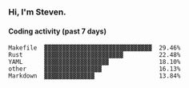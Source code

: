 ### Hi, I'm Steven.

#### Coding activity (past 7 days)
```
Makefile  ▓▓▓▓▓▓▓▓▓▓▓▓▓▓▓▓▓▓▓▓▓▓▓▓▓▓▓▓▓▓  29.46%
Rust      ▓▓▓▓▓▓▓▓▓▓▓▓▓▓▓▓▓▓▓▓▓▓          22.48%
YAML      ▓▓▓▓▓▓▓▓▓▓▓▓▓▓▓▓▓▓              18.10%
other     ▓▓▓▓▓▓▓▓▓▓▓▓▓▓▓▓                16.13%
Markdown  ▓▓▓▓▓▓▓▓▓▓▓▓▓▓                  13.84%
```
